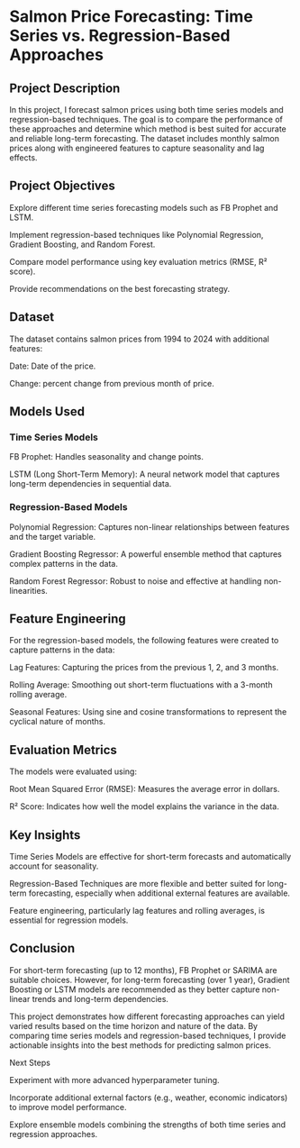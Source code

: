 # Salmon Price Forecasting: Time Series vs. Regression-Based Approaches

## Project Description

In this project, I forecast salmon prices using both time series models and regression-based techniques. The goal is to compare the performance of these approaches and determine which method is best suited for accurate and reliable long-term forecasting. The dataset includes monthly salmon prices along with engineered features to capture seasonality and lag effects.

## Project Objectives

Explore different time series forecasting models such as FB Prophet and LSTM.

Implement regression-based techniques like Polynomial Regression, Gradient Boosting, and Random Forest.

Compare model performance using key evaluation metrics (RMSE, R² score).

Provide recommendations on the best forecasting strategy.

## Dataset

The dataset contains salmon prices from 1994 to 2024 with additional features:

Date: Date of the price.

Change: percent change from previous month of price.


## Models Used

### Time Series Models

FB Prophet: Handles seasonality and change points.

LSTM (Long Short-Term Memory): A neural network model that captures long-term dependencies in sequential data.

### Regression-Based Models

Polynomial Regression: Captures non-linear relationships between features and the target variable.

Gradient Boosting Regressor: A powerful ensemble method that captures complex patterns in the data.

Random Forest Regressor: Robust to noise and effective at handling non-linearities.

## Feature Engineering

For the regression-based models, the following features were created to capture patterns in the data:

Lag Features: Capturing the prices from the previous 1, 2, and 3 months.

Rolling Average: Smoothing out short-term fluctuations with a 3-month rolling average.

Seasonal Features: Using sine and cosine transformations to represent the cyclical nature of months.

## Evaluation Metrics

The models were evaluated using:

Root Mean Squared Error (RMSE): Measures the average error in dollars.

R² Score: Indicates how well the model explains the variance in the data.

## Key Insights

Time Series Models are effective for short-term forecasts and automatically account for seasonality.

Regression-Based Techniques are more flexible and better suited for long-term forecasting, especially when additional external features are available.

Feature engineering, particularly lag features and rolling averages, is essential for regression models.

## Conclusion

For short-term forecasting (up to 12 months), FB Prophet or SARIMA are suitable choices. However, for long-term forecasting (over 1 year), Gradient Boosting or LSTM models are recommended as they better capture non-linear trends and long-term dependencies.

This project demonstrates how different forecasting approaches can yield varied results based on the time horizon and nature of the data. By comparing time series models and regression-based techniques, I provide actionable insights into the best methods for predicting salmon prices.

Next Steps

Experiment with more advanced hyperparameter tuning.

Incorporate additional external factors (e.g., weather, economic indicators) to improve model performance.

Explore ensemble models combining the strengths of both time series and regression approaches.



